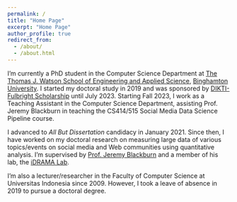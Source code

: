 ```yaml
---
permalink: /
title: "Home Page"
excerpt: "Home Page"
author_profile: true
redirect_from: 
  - /about/
  - /about.html
---
```


I’m currently a PhD student in the Computer Science Department at [The Thomas J. Watson School of Engineering and Applied Science](https://www.binghamton.edu/watson/), [Binghamton University](https://www.binghamton.edu/). 
I started my doctoral study in 2019 and was sponsored by [DIKTI-Fulbright Scholarship](https://www.aminef.or.id/grants-for-indonesians/dikti-funded-Fulbright-Grants-for-Indonesian-Lecturers-PhD) until July 2023. 
Starting Fall 2023, I work as a Teaching Assistant in the Computer Science Department, assisting Prof. Jeremy Blackburn in teaching the CS414/515 Social Media Data Science Pipeline course.

I advanced to *All But Dissertation* candidacy in January 2021. Since then, I have worked on my doctoral research on measuring large data of various topics/events on social media and Web communities using quantitative analysis. 
I’m supervised by [Prof. Jeremy Blackburn](https://mrjimmyblack.com) and a member of his lab, the [iDRAMA Lab](https://idrama.science).

I’m also a lecturer/researcher in the Faculty of Computer Science at Universitas Indonesia since 2009. 
However, I took a leave of absence in 2019 to pursue a doctoral degree.

<!-- I'm a 2019 Fulbright Scholarship Grantee who's pursuing doctoral degree of computer science at [The Thomas J. Watson School of Engineering and Applied Science](https://www.binghamton.edu/watson/), [Binghamton University](https://www.binghamton.edu/). I'm a member of [iDramaLab](https://idrama.science/) and working on quantitative analysis of social media data supervised by Professor Jeremy H. Blackburn. -->

